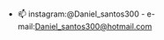 - 📫 instagram:@Daniel_santos300 - e-mail:Daniel_santos300@hotmail.com 

<!---
SR-Dionizio/SR-Dionizio is a ✨ special ✨ repository because its `README.md` (this file) appears on your GitHub profile.
You can click the Preview link to take a look at your changes.
--->
